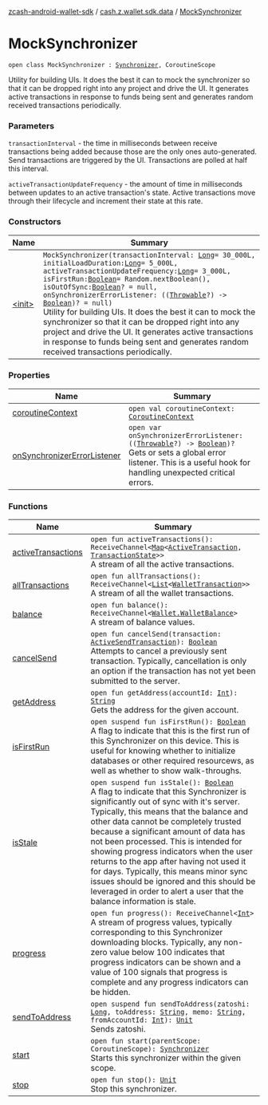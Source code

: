 [zcash-android-wallet-sdk](../../index.md) / [cash.z.wallet.sdk.data](../index.md) / [MockSynchronizer](./index.md)

# MockSynchronizer

`open class MockSynchronizer : `[`Synchronizer`](../-synchronizer/index.md)`, CoroutineScope`

Utility for building UIs. It does the best it can to mock the synchronizer so that it can be dropped right into any
project and drive the UI. It generates active transactions in response to funds being sent and generates random
received transactions periodically.

### Parameters

`transactionInterval` - the time in milliseconds between receive transactions being added because those are the
only ones auto-generated. Send transactions are triggered by the UI. Transactions are polled at half this interval.

`activeTransactionUpdateFrequency` - the amount of time in milliseconds between updates to an active
transaction's state. Active transactions move through their lifecycle and increment their state at this rate.

### Constructors

| Name | Summary |
|---|---|
| [&lt;init&gt;](-init-.md) | `MockSynchronizer(transactionInterval: `[`Long`](https://kotlinlang.org/api/latest/jvm/stdlib/kotlin/-long/index.html)` = 30_000L, initialLoadDuration: `[`Long`](https://kotlinlang.org/api/latest/jvm/stdlib/kotlin/-long/index.html)` = 5_000L, activeTransactionUpdateFrequency: `[`Long`](https://kotlinlang.org/api/latest/jvm/stdlib/kotlin/-long/index.html)` = 3_000L, isFirstRun: `[`Boolean`](https://kotlinlang.org/api/latest/jvm/stdlib/kotlin/-boolean/index.html)` = Random.nextBoolean(), isOutOfSync: `[`Boolean`](https://kotlinlang.org/api/latest/jvm/stdlib/kotlin/-boolean/index.html)`? = null, onSynchronizerErrorListener: ((`[`Throwable`](https://kotlinlang.org/api/latest/jvm/stdlib/kotlin/-throwable/index.html)`?) -> `[`Boolean`](https://kotlinlang.org/api/latest/jvm/stdlib/kotlin/-boolean/index.html)`)? = null)`<br>Utility for building UIs. It does the best it can to mock the synchronizer so that it can be dropped right into any project and drive the UI. It generates active transactions in response to funds being sent and generates random received transactions periodically. |

### Properties

| Name | Summary |
|---|---|
| [coroutineContext](coroutine-context.md) | `open val coroutineContext: `[`CoroutineContext`](https://kotlinlang.org/api/latest/jvm/stdlib/kotlin.coroutines/-coroutine-context/index.html) |
| [onSynchronizerErrorListener](on-synchronizer-error-listener.md) | `open var onSynchronizerErrorListener: ((`[`Throwable`](https://kotlinlang.org/api/latest/jvm/stdlib/kotlin/-throwable/index.html)`?) -> `[`Boolean`](https://kotlinlang.org/api/latest/jvm/stdlib/kotlin/-boolean/index.html)`)?`<br>Gets or sets a global error listener. This is a useful hook for handling unexpected critical errors. |

### Functions

| Name | Summary |
|---|---|
| [activeTransactions](active-transactions.md) | `open fun activeTransactions(): ReceiveChannel<`[`Map`](https://kotlinlang.org/api/latest/jvm/stdlib/kotlin.collections/-map/index.html)`<`[`ActiveTransaction`](../-active-transaction/index.md)`, `[`TransactionState`](../-transaction-state/index.md)`>>`<br>A stream of all the active transactions. |
| [allTransactions](all-transactions.md) | `open fun allTransactions(): ReceiveChannel<`[`List`](https://kotlinlang.org/api/latest/jvm/stdlib/kotlin.collections/-list/index.html)`<`[`WalletTransaction`](../../cash.z.wallet.sdk.dao/-wallet-transaction/index.md)`>>`<br>A stream of all the wallet transactions. |
| [balance](balance.md) | `open fun balance(): ReceiveChannel<`[`Wallet.WalletBalance`](../../cash.z.wallet.sdk.secure/-wallet/-wallet-balance/index.md)`>`<br>A stream of balance values. |
| [cancelSend](cancel-send.md) | `open fun cancelSend(transaction: `[`ActiveSendTransaction`](../-active-send-transaction/index.md)`): `[`Boolean`](https://kotlinlang.org/api/latest/jvm/stdlib/kotlin/-boolean/index.html)<br>Attempts to cancel a previously sent transaction. Typically, cancellation is only an option if the transaction has not yet been submitted to the server. |
| [getAddress](get-address.md) | `open fun getAddress(accountId: `[`Int`](https://kotlinlang.org/api/latest/jvm/stdlib/kotlin/-int/index.html)`): `[`String`](https://kotlinlang.org/api/latest/jvm/stdlib/kotlin/-string/index.html)<br>Gets the address for the given account. |
| [isFirstRun](is-first-run.md) | `open suspend fun isFirstRun(): `[`Boolean`](https://kotlinlang.org/api/latest/jvm/stdlib/kotlin/-boolean/index.html)<br>A flag to indicate that this is the first run of this Synchronizer on this device. This is useful for knowing whether to initialize databases or other required resourcews, as well as whether to show walk-throughs. |
| [isStale](is-stale.md) | `open suspend fun isStale(): `[`Boolean`](https://kotlinlang.org/api/latest/jvm/stdlib/kotlin/-boolean/index.html)<br>A flag to indicate that this Synchronizer is significantly out of sync with it's server. Typically, this means that the balance and other data cannot be completely trusted because a significant amount of data has not been processed. This is intended for showing progress indicators when the user returns to the app after having not used it for days. Typically, this means minor sync issues should be ignored and this should be leveraged in order to alert a user that the balance information is stale. |
| [progress](progress.md) | `open fun progress(): ReceiveChannel<`[`Int`](https://kotlinlang.org/api/latest/jvm/stdlib/kotlin/-int/index.html)`>`<br>A stream of progress values, typically corresponding to this Synchronizer downloading blocks. Typically, any non- zero value below 100 indicates that progress indicators can be shown and a value of 100 signals that progress is complete and any progress indicators can be hidden. |
| [sendToAddress](send-to-address.md) | `open suspend fun sendToAddress(zatoshi: `[`Long`](https://kotlinlang.org/api/latest/jvm/stdlib/kotlin/-long/index.html)`, toAddress: `[`String`](https://kotlinlang.org/api/latest/jvm/stdlib/kotlin/-string/index.html)`, memo: `[`String`](https://kotlinlang.org/api/latest/jvm/stdlib/kotlin/-string/index.html)`, fromAccountId: `[`Int`](https://kotlinlang.org/api/latest/jvm/stdlib/kotlin/-int/index.html)`): `[`Unit`](https://kotlinlang.org/api/latest/jvm/stdlib/kotlin/-unit/index.html)<br>Sends zatoshi. |
| [start](start.md) | `open fun start(parentScope: CoroutineScope): `[`Synchronizer`](../-synchronizer/index.md)<br>Starts this synchronizer within the given scope. |
| [stop](stop.md) | `open fun stop(): `[`Unit`](https://kotlinlang.org/api/latest/jvm/stdlib/kotlin/-unit/index.html)<br>Stop this synchronizer. |
